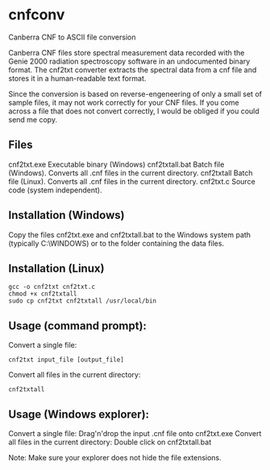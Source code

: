 # cnfconv
Canberra CNF to ASCII file conversion

Canberra CNF files store spectral measurement data recorded with the Genie 2000
radiation spectroscopy software in an undocumented binary format. The cnf2txt
converter extracts the spectral data from a cnf file and stores it in a human-readable
text format.

Since the conversion is based on reverse-engeneering of only a small set of sample
files, it may not work correctly for your CNF files. If you come across a file that
does not convert correctly, I would be obliged if you could send me copy.


## Files
cnf2txt.exe 	Executable binary (Windows)
cnf2txtall.bat 	Batch file (Windows). Converts all .cnf files in the current directory.
cnf2txtall 	Batch file (Linux). Converts all .cnf files in the current directory.
cnf2txt.c 	Source code (system independent).

## Installation (Windows)


Copy the files cnf2txt.exe and cnf2txtall.bat to the Windows system path
(typically C:\WINDOWS) or to the folder containing the data files.


## Installation (Linux)

    gcc -o cnf2txt cnf2txt.c
    chmod +x cnf2txtall
    sudo cp cnf2txt cnf2txtall /usr/local/bin


## Usage (command prompt):

Convert a single file:

    cnf2txt input_file [output_file]

Convert all files in the current directory:

    cnf2txtall


## Usage (Windows explorer):

Convert a single file: Drag'n'drop the input .cnf file onto cnf2txt.exe
Convert all files in the current directory: Double click on cnf2txtall.bat

Note: Make sure your explorer does not hide the file extensions. 

